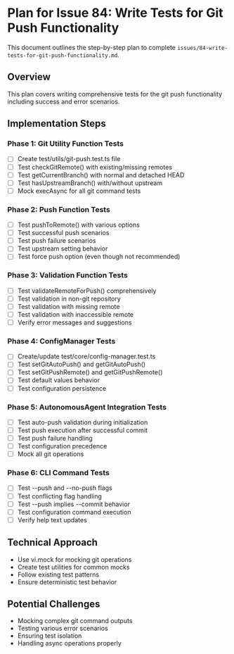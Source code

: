 # Plan for Issue 84: Write Tests for Git Push Functionality

This document outlines the step-by-step plan to complete `issues/84-write-tests-for-git-push-functionality.md`.

## Overview

This plan covers writing comprehensive tests for the git push functionality including success and error scenarios.

## Implementation Steps

### Phase 1: Git Utility Function Tests
- [ ] Create test/utils/git-push.test.ts file
- [ ] Test checkGitRemote() with existing/missing remotes
- [ ] Test getCurrentBranch() with normal and detached HEAD
- [ ] Test hasUpstreamBranch() with/without upstream
- [ ] Mock execAsync for all git command tests

### Phase 2: Push Function Tests
- [ ] Test pushToRemote() with various options
- [ ] Test successful push scenarios
- [ ] Test push failure scenarios
- [ ] Test upstream setting behavior
- [ ] Test force push option (even though not recommended)

### Phase 3: Validation Function Tests
- [ ] Test validateRemoteForPush() comprehensively
- [ ] Test validation in non-git repository
- [ ] Test validation with missing remote
- [ ] Test validation with inaccessible remote
- [ ] Verify error messages and suggestions

### Phase 4: ConfigManager Tests
- [ ] Create/update test/core/config-manager.test.ts
- [ ] Test setGitAutoPush() and getGitAutoPush()
- [ ] Test setGitPushRemote() and getGitPushRemote()
- [ ] Test default values behavior
- [ ] Test configuration persistence

### Phase 5: AutonomousAgent Integration Tests
- [ ] Test auto-push validation during initialization
- [ ] Test push execution after successful commit
- [ ] Test push failure handling
- [ ] Test configuration precedence
- [ ] Mock all git operations

### Phase 6: CLI Command Tests
- [ ] Test --push and --no-push flags
- [ ] Test conflicting flag handling
- [ ] Test --push implies --commit behavior
- [ ] Test configuration command execution
- [ ] Verify help text updates

## Technical Approach
- Use vi.mock for mocking git operations
- Create test utilities for common mocks
- Follow existing test patterns
- Ensure deterministic test behavior

## Potential Challenges
- Mocking complex git command outputs
- Testing various error scenarios
- Ensuring test isolation
- Handling async operations properly